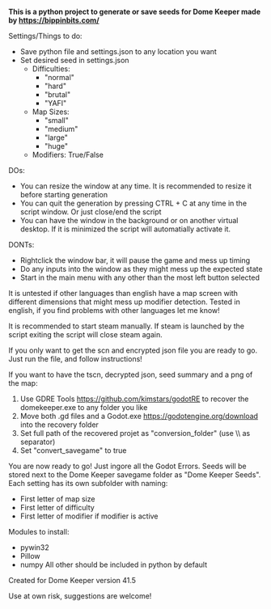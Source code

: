 **This is a python project to generate or save seeds for Dome Keeper made by https://bippinbits.com/**

Settings/Things to do:
- Save python file and settings.json to any location you want
- Set desired seed in settings.json
  - Difficulties:
    - "normal"
    - "hard" 
    - "brutal"
    - "YAFI"
  - Map Sizes:
    - "small"
    - "medium" 
    - "large"
    - "huge"
  - Modifiers: True/False

DOs:
- You can resize the window at any time. It is recommended to resize it before starting generation
- You can quit the generation by pressing CTRL + C at any time in the script window. Or just close/end the script
- You can have the window in the background or on another virtual desktop. If it is minimized the script will automatially activate it.

DONTs:
- Rightclick the window bar, it will pause the game and mess up timing
- Do any inputs into the window as they might mess up the expected state
- Start in the main menu with any other than the most left button selected

It is untested if other languages than english have a map screen with different dimensions that might mess up modifier detection. Tested in english, if you find problems with other languages let me know!

It is recommended to start steam manually. If steam is launched by the script exiting the script will close steam again.

If you only want to get the scn and encrypted json file you are ready to go. Just run the file, and follow instructions!

If you want to have the tscn, decrypted json, seed summary and a png of the map:
1) Use GDRE Tools https://github.com/kimstars/godotRE to recover the domekeeper.exe to any folder you like
2) Move both .gd files and a Godot.exe https://godotengine.org/download into the recovery folder
3) Set full path of the recovered projet as "conversion_folder" (use \\\\ as separator)
4) Set "convert_savegame" to true
 
You are now ready to go! Just ingore all the Godot Errors.
Seeds will be stored next to the Dome Keeper savegame folder as "Dome Keeper Seeds". Each setting has its own subfolder with naming:
- First letter of map size
- First letter of difficulty
- First letter of modifier if modifier is active



Modules to install:
- pywin32
- Pillow
- numpy
All other should be included in python by default

Created for Dome Keeper version 41.5

Use at own risk, suggestions are welcome!
